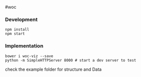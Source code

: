 #woc

### Development

```
npm install
npm start
```

### Implementation

```
bower i woc-viz --save
python -m SimpleHTTPServer 8000 # start a dev server to test
```

check the example folder for structure and Data
